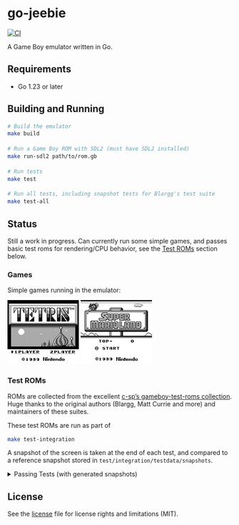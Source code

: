 # go-jeebie

[![CI](https://github.com/valerio/go-jeebie/workflows/CI/badge.svg)](https://github.com/valerio/go-jeebie/actions)

A Game Boy emulator written in Go.

## Requirements

- Go 1.23 or later

## Building and Running

```bash
# Build the emulator
make build

# Run a Game Boy ROM with SDL2 (must have SDL2 installed)
make run-sdl2 path/to/rom.gb

# Run tests
make test

# Run all tests, including snapshot tests for Blargg's test suite
make test-all
```


## Status

Still a work in progress. Can currently run some simple games, and passes basic test roms for rendering/CPU behavior, see the [Test ROMs](#test-roms) section below.

### Games

Simple games running in the emulator:

![Tetris](screenshots/tetris.png) ![Super Mario Land](screenshots/super-mario-land.png)

### Test ROMs

ROMs are collected from the excellent [c-sp’s gameboy-test-roms collection](https://github.com/c-sp/gameboy-test-roms).
Huge thanks to the original authors (Blargg, Matt Currie and more) and maintainers of these suites.

These test ROMs are run as part of 
```bash
make test-integration
```

A snapshot of the screen is taken at the end of each test, and compared to a reference snapshot stored in `test/integration/testdata/snapshots`.

<details>
<summary>Passing Tests (with generated snapshots)</summary>

<!-- SNAPSHOTS:START -->
<table>
  <tr>
    <td align="center"><a href="test/integration/testdata/snapshots/01-special.png"><img src="test/integration/testdata/snapshots/01-special.png" width="80" /></a><br><sub>01-special ✅</sub></td>
    <td align="center"><a href="test/integration/testdata/snapshots/02-interrupts.png"><img src="test/integration/testdata/snapshots/02-interrupts.png" width="80" /></a><br><sub>02-interrupts ✅</sub></td>
    <td align="center"><a href="test/integration/testdata/snapshots/03-op%20sp%2Chl.png"><img src="test/integration/testdata/snapshots/03-op%20sp%2Chl.png" width="80" /></a><br><sub>03-op sp,hl ✅</sub></td>
    <td align="center"><a href="test/integration/testdata/snapshots/04-op%20r%2Cimm.png"><img src="test/integration/testdata/snapshots/04-op%20r%2Cimm.png" width="80" /></a><br><sub>04-op r,imm ✅</sub></td>
  </tr>
  <tr>
    <td align="center"><a href="test/integration/testdata/snapshots/05-op%20rp.png"><img src="test/integration/testdata/snapshots/05-op%20rp.png" width="80" /></a><br><sub>05-op rp ✅</sub></td>
    <td align="center"><a href="test/integration/testdata/snapshots/06-ld%20r%2Cr.png"><img src="test/integration/testdata/snapshots/06-ld%20r%2Cr.png" width="80" /></a><br><sub>06-ld r,r ✅</sub></td>
    <td align="center"><a href="test/integration/testdata/snapshots/07-jr%2Cjp%2Ccall%2Cret%2Crst.png"><img src="test/integration/testdata/snapshots/07-jr%2Cjp%2Ccall%2Cret%2Crst.png" width="80" /></a><br><sub>07-jr,jp,call,ret,rst ✅</sub></td>
    <td align="center"><a href="test/integration/testdata/snapshots/08-misc%20instrs.png"><img src="test/integration/testdata/snapshots/08-misc%20instrs.png" width="80" /></a><br><sub>08-misc instrs ✅</sub></td>
  </tr>
  <tr>
    <td align="center"><a href="test/integration/testdata/snapshots/09-op%20r%2Cr.png"><img src="test/integration/testdata/snapshots/09-op%20r%2Cr.png" width="80" /></a><br><sub>09-op r,r ✅</sub></td>
    <td align="center"><a href="test/integration/testdata/snapshots/10-bit%20ops.png"><img src="test/integration/testdata/snapshots/10-bit%20ops.png" width="80" /></a><br><sub>10-bit ops ✅</sub></td>
    <td align="center"><a href="test/integration/testdata/snapshots/11-op%20a%2C%28hl%29.png"><img src="test/integration/testdata/snapshots/11-op%20a%2C%28hl%29.png" width="80" /></a><br><sub>11-op a,(hl) ✅</sub></td>
    <td align="center"><a href="test/integration/testdata/snapshots/dmg-acid2.png"><img src="test/integration/testdata/snapshots/dmg-acid2.png" width="80" /></a><br><sub>dmg-acid2 ✅</sub></td>
  </tr>
  <tr>
    <td align="center"><a href="test/integration/testdata/snapshots/dmg_sound_01-registers.png"><img src="test/integration/testdata/snapshots/dmg_sound_01-registers.png" width="80" /></a><br><sub>dmg_sound_01-registers ✅</sub></td>
    <td align="center"><a href="test/integration/testdata/snapshots/dmg_sound_02-len_ctr.png"><img src="test/integration/testdata/snapshots/dmg_sound_02-len_ctr.png" width="80" /></a><br><sub>dmg_sound_02-len_ctr ✅</sub></td>
    <td align="center"><a href="test/integration/testdata/snapshots/dmg_sound_03-trigger.png"><img src="test/integration/testdata/snapshots/dmg_sound_03-trigger.png" width="80" /></a><br><sub>dmg_sound_03-trigger ✅</sub></td>
    <td align="center"><a href="test/integration/testdata/snapshots/dmg_sound_04-sweep.png"><img src="test/integration/testdata/snapshots/dmg_sound_04-sweep.png" width="80" /></a><br><sub>dmg_sound_04-sweep ✅</sub></td>
  </tr>
  <tr>
    <td align="center"><a href="test/integration/testdata/snapshots/dmg_sound_05-sweep_details.png"><img src="test/integration/testdata/snapshots/dmg_sound_05-sweep_details.png" width="80" /></a><br><sub>dmg_sound_05-sweep_details ✅</sub></td>
    <td align="center"><a href="test/integration/testdata/snapshots/dmg_sound_06-overflow_trigger.png"><img src="test/integration/testdata/snapshots/dmg_sound_06-overflow_trigger.png" width="80" /></a><br><sub>dmg_sound_06-overflow_trigger ✅</sub></td>
    <td align="center"><a href="test/integration/testdata/snapshots/dmg_sound_07-len_sweep_period_sync.png"><img src="test/integration/testdata/snapshots/dmg_sound_07-len_sweep_period_sync.png" width="80" /></a><br><sub>dmg_sound_07-len_sweep_period_sync ✅</sub></td>
    <td align="center"><a href="test/integration/testdata/snapshots/dmg_sound_08-len_ctr_during_power.png"><img src="test/integration/testdata/snapshots/dmg_sound_08-len_ctr_during_power.png" width="80" /></a><br><sub>dmg_sound_08-len_ctr_during_power ✅</sub></td>
  </tr>
  <tr>
    <td align="center"><a href="test/integration/testdata/snapshots/dmg_sound_09-wave_read_while_on.png"><img src="test/integration/testdata/snapshots/dmg_sound_09-wave_read_while_on.png" width="80" /></a><br><sub>dmg_sound_09-wave_read_while_on ✅</sub></td>
    <td align="center"><a href="test/integration/testdata/snapshots/halt_bug.png"><img src="test/integration/testdata/snapshots/halt_bug.png" width="80" /></a><br><sub>halt_bug ✅</sub></td>
    <td align="center"><a href="test/integration/testdata/snapshots/instr_timing.png"><img src="test/integration/testdata/snapshots/instr_timing.png" width="80" /></a><br><sub>instr_timing ✅</sub></td>
    <td align="center"><a href="test/integration/testdata/snapshots/mem_timing_01-read.png"><img src="test/integration/testdata/snapshots/mem_timing_01-read.png" width="80" /></a><br><sub>mem_timing_01-read ✅</sub></td>
  </tr>
  <tr>
    <td align="center"><a href="test/integration/testdata/snapshots/mem_timing_02-write.png"><img src="test/integration/testdata/snapshots/mem_timing_02-write.png" width="80" /></a><br><sub>mem_timing_02-write ✅</sub></td>
    <td align="center"><a href="test/integration/testdata/snapshots/mem_timing_03-modify.png"><img src="test/integration/testdata/snapshots/mem_timing_03-modify.png" width="80" /></a><br><sub>mem_timing_03-modify ✅</sub></td>
    <td></td>
    <td></td>
  </tr>
</table>

<!-- SNAPSHOTS:END -->

</details>



## License

See the [license](./LICENSE.md) file for license rights and limitations (MIT).
